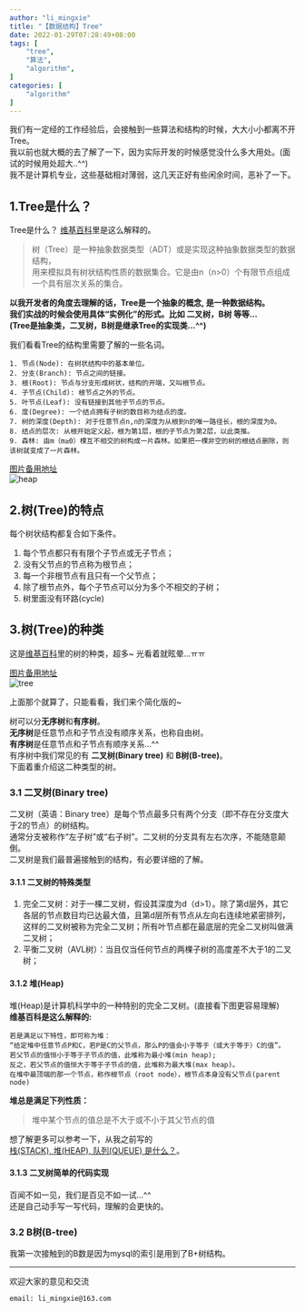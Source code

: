 ```yaml
---
author: "li_mingxie"
title: "【数据结构】Tree"
date: 2022-01-29T07:28:49+08:00
tags: [
    "tree",
    "算法",
    "algorithm",
]
categories: [
    "algorithm"
]
---
```


我们有一定经的工作经验后，会接触到一些算法和结构的时候，大大小小都离不开Tree。  
我以前也就大概的去了解了一下，因为实际开发的时候感觉没什么多大用处。(面试的时候用处超大..^^)  
我不是计算机专业，这些基础相对薄弱，这几天正好有些闲余时间，恶补了一下。  

## 1.Tree是什么？

Tree是什么？ [维基百科](https://zh.wikipedia.org/wiki/%E6%A0%91_(%E6%95%B0%E6%8D%AE%E7%BB%93%E6%9E%84))里是这么解释的。

> 树（Tree）是一种抽象数据类型（ADT）或是实现这种抽象数据类型的数据结构，  
> 用来模拟具有树状结构性质的数据集合。它是由n（n>0）个有限节点组成一个具有层次关系的集合。  

**以我开发者的角度去理解的话，Tree是一个抽象的概念, 是一种数据结构。**  
**我们实战的时候会使用具体“实例化”的形式。比如 二叉树，B树 等等...**  
**(Tree是抽象类，二叉树，B树是继承Tree的实现类...^^)**  

我们看看Tree的结构里需要了解的一些名词。  

```
1. 节点(Node): 在树状结构中的基本单位。  
2. 分支(Branch): 节点之间的链接。  
3. 根(Root): 节点与分支形成树状，结构的开端，又叫根节点。  
4. 子节点(Child): 根节点之外的节点。  
5. 叶节点(Leaf): 没有链接到其他子节点的节点。 
6. 度(Degree): 一个结点拥有子树的数目称为结点的度。    
7. 树的深度(Depth): 对于任意节点n,n的深度为从根到n的唯一路径长，根的深度为0。
8. 结点的层次: 从根开始定义起，根为第1层，根的子节点为第2层，以此类推。    
9. 森林: 由m（m≥0）棵互不相交的树构成一片森林。如果把一棵非空的树的根结点删除，则该树就变成了一片森林。
``` 

[图片备用地址](https://limingxie.github.io/images/algorithm/tree_1.png)  
![heap](https://mingxie-blog.oss-cn-beijing.aliyuncs.com/image/algorithm/tree_1.png?x-oss-process=image/resize,w_600,m_lfit)

## 2.树(Tree)的特点

每个树状结构都复合如下条件。

1. 每个节点都只有有限个子节点或无子节点；
2. 没有父节点的节点称为根节点；
3. 每一个非根节点有且只有一个父节点；
4. 除了根节点外，每个子节点可以分为多个不相交的子树；
5. 树里面没有环路(cycle)

## 3.树(Tree)的种类  

这是[维基百科](https://zh.wikipedia.org/wiki/%E6%A0%91_(%E6%95%B0%E6%8D%AE%E7%BB%93%E6%9E%84))里的树的种类，超多~ 光看着就眩晕...ㅠㅠ

[图片备用地址](https://limingxie.github.io/images/algorithm/tree_type.png)  
![tree](https://mingxie-blog.oss-cn-beijing.aliyuncs.com/image/algorithm/tree_type.png?x-oss-process=image/resize,w_900,m_lfit)

上面那个就算了，只能看看，我们来个简化版的~  

树可以分**无序树**和**有序树**。  
**无序树**是任意节点和子节点没有顺序关系，也称自由树。  
**有序树**是任意节点和子节点有顺序关系...^^  
有序树中我们常见的有 **二叉树(Binary tree)** 和 **B树(B-tree)**。  
下面着重介绍这二种类型的树。  

### 3.1 二叉树(Binary tree)
二叉树（英语：Binary tree）是每个节点最多只有两个分支（即不存在分支度大于2的节点）的树结构。  
通常分支被称作“左子树”或“右子树”。二叉树的分支具有左右次序，不能随意颠倒。  
二叉树是我们最普遍接触到的结构，有必要详细的了解。  

#### 3.1.1 二叉树的特殊类型

1. 完全二叉树：对于一棵二叉树，假设其深度为d（d>1）。除了第d层外，其它各层的节点数目均已达最大值，且第d层所有节点从左向右连续地紧密排列，  
	这样的二叉树被称为完全二叉树；所有叶节点都在最底层的完全二叉树叫做满二叉树；
2. 平衡二叉树（AVL树）：当且仅当任何节点的两棵子树的高度差不大于1的二叉树；

#### 3.1.2 堆(Heap)

堆(Heap)是计算机科学中的一种特别的完全二叉树。(直接看下图更容易理解)  
**维基百科是这么解释的:** 
```
若是满足以下特性，即可称为堆：  
“给定堆中任意节点P和C，若P是C的父节点，那么P的值会小于等于（或大于等于）C的值”。  
若父节点的值恒小于等于子节点的值，此堆称为最小堆(min heap);  
反之，若父节点的值恒大于等于子节点的值，此堆称为最大堆(max heap)。  
在堆中最顶端的那一个节点，称作根节点（root node），根节点本身没有父节点(parent node)  
```

**堆总是满足下列性质：**  

> 堆中某个节点的值总是不大于或不小于其父节点的值

想了解更多可以参考一下，从我之前写的  
[栈(STACK), 堆(HEAP), 队列(QUEUE) 是什么？](https://limingxie.github.io/basic/stack/)。

#### 3.1.3 二叉树简单的代码实现

百闻不如一见，我们是百见不如一试...^^  
还是自己动手写一写代码，理解的会更快的。  

### 3.2 B树(B-tree)

我第一次接触到的B数是因为mysql的索引是用到了B+树结构。  


----------------------------------------------
欢迎大家的意见和交流

`email: li_mingxie@163.com`